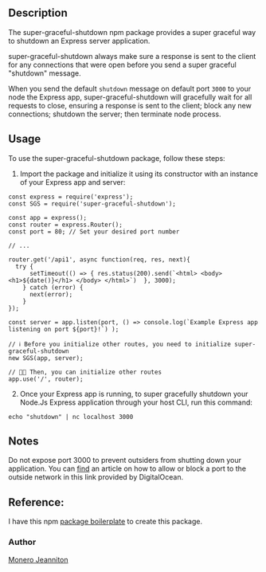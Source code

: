 <!-- After completing the above you can use `npm publish` to publish your package, complete with type definitions and docs. -->


## Description

The super-graceful-shutdown npm package provides a super graceful way to shutdown an Express server application.

super-graceful-shutdown always make sure a response is sent to the client for any connections that were open before you send a super graceful "shutdown" message.

When you send the default `shutdown` message on default port `3000` to your node the Express app, super-graceful-shutdown will gracefully wait for all requests to close, ensuring a response is sent to the client; block any new connections; shutdown the server; then terminate node process.


## Usage
To use the super-graceful-shutdown package, follow these steps:

1. Import the package and initialize it using its constructor with an instance of your Express app and server:

```
const express = require('express');
const SGS = require('super-graceful-shutdown');

const app = express();
const router = express.Router();
const port = 80; // Set your desired port number

// ...

router.get('/api1', async function(req, res, next){
  try {
      setTimeout(() => { res.status(200).send(`<html> <body> <h1>${date()}</h1> </body> </html>`)  }, 3000);
    } catch (error) {
      next(error);
    }
});

const server = app.listen(port, () => console.log(`Example Express app listening on port ${port}!`) );

// ℹ️ Before you initialize other routes, you need to initialize super-graceful-shutdown
new SGS(app, server);

// 👨‍💻 Then, you can initialize other routes
app.use('/', router);
```

2. Once your Express app is running, to super gracefully shutdown your Node.Js Express application through your host CLI, run this command:

```
echo "shutdown" | nc localhost 3000
````

## Notes
Do not expose port 3000 to prevent outsiders from shutting down your application. You can [find](https://www.digitalocean.com/community/tutorials/opening-a-port-on-linux) an article on how to allow or block a port to the outside network in this link provided by DigitalOcean.

## Reference:
I have this npm [package boilerplate](https://github.com/ryansonshine/typescript-npm-package-template/tree/main) to create this package.

### Author
[Monero Jeanniton](https://www.linkedin.com/in/monero-jeanniton-0431826a/)
